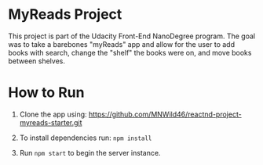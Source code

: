 # MyReads Project

This project is part of the Udacity Front-End NanoDegree program. The goal was to take a barebones "myReads" app and allow for the user to add books with search, change the "shelf" the books were on, and move books between shelves.

# How to Run

1) Clone the app using: https://github.com/MNWild46/reactnd-project-myreads-starter.git
2) To install dependencies run: 
        ```npm install``` 

3) Run ```npm start``` to begin the server instance.    